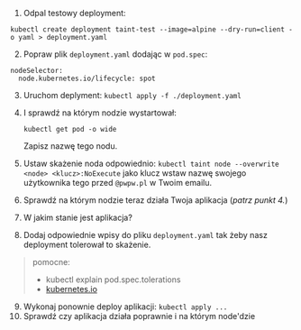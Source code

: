 1. Odpal testowy deployment:
```shell
kubectl create deployment taint-test --image=alpine --dry-run=client -o yaml > deployment.yaml
```
2. Popraw plik `deployment.yaml` dodając w `pod.spec`:
```shell
nodeSelector:
  node.kubernetes.io/lifecycle: spot
```
3. Uruchom deplyment: `kubectl apply -f ./deployment.yaml`
4. I sprawdź na którym nodzie wystartował:
    ```shell
    kubectl get pod -o wide
    ```
    Zapisz nazwę tego nodu.

5. Ustaw skażenie noda odpowiednio: `kubectl taint node --overwrite <node> <klucz>:NoExecute` jako klucz wstaw nazwę swojego użytkownika tego przed `@pwpw.pl` w Twoim emailu.
6. Sprawdź na którym nodzie teraz działa Twoja aplikacja (_patrz punkt 4._)
7. W jakim stanie jest aplikacja?
8. Dodaj odpowiednie wpisy do pliku `deployment.yaml` tak żeby nasz deployment tolerował to skażenie.
> pomocne:
> - kubectl explain pod.spec.tolerations
> - [kubernetes.io](https://kubernetes.io/docs/concepts/scheduling-eviction/taint-and-toleration/)
9. Wykonaj ponownie deploy aplikacji: `kubectl apply ...`
10. Sprawdź czy aplikacja działa poprawnie i na którym node'dzie
